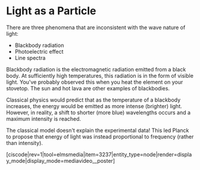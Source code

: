 # Light as a Particle

There are three phenomena that are inconsistent with the wave nature of light:
* Blackbody radiation
* Photoelectric effect
* Line spectra

Blackbody radiation is the electromagnetic radiation emitted from a black body.  At sufficiently high temperatures, this radiation is in the form of visible light.  You've probably observed this when you heat the element on your stovetop.  The sun and hot lava are other examples of blackbodies.

Classical physics would predict that as the temperature of a blackbody increases, the energy would be emitted as more intense (brighter) light.  However, in reality, a shift to shorter (more blue) wavelengths occurs and a maximum intensity is reached.  

The classical model doesn't explain the experimental data! This led Planck to propose that energy of light was instead proportional to frequency (rather than intensity).


[ciscode|rev=1|tool=elmsmedia|item=3237|entity_type=node|render=display_mode|display_mode=mediavideo__poster]